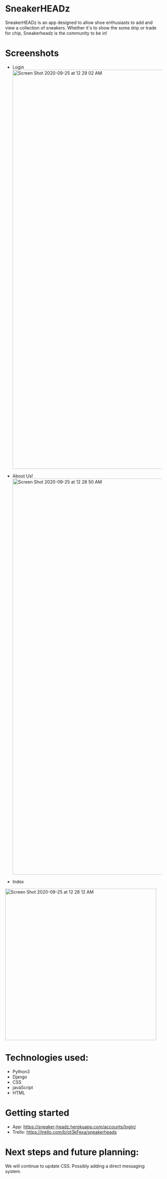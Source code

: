 # SneakerHEADz
SneakerHEADz is an app designed to allow shoe enthusiasts to add and view a collection of sneakers.
Whether it's to show the some drip or trade for chip, Sneakerheadz is the community to be in!

# Screenshots
* Login <img width="1280" alt="Screen Shot 2020-09-25 at 12 29 02 AM" src="https://user-images.githubusercontent.com/68159937/94229871-4acab600-fec6-11ea-9f40-cc47d92dcaa3.png">

* About Us! <img width="1270" alt="Screen Shot 2020-09-25 at 12 28 50 AM" src="https://user-images.githubusercontent.com/68159937/94229952-7a79be00-fec6-11ea-88dd-e3e1e7275dbf.png">

* Index 
<img width="486" alt="Screen Shot 2020-09-25 at 12 28 12 AM" src="https://user-images.githubusercontent.com/68159937/94230018-a72dd580-fec6-11ea-9ba0-8e6347a4ef10.png">

# Technologies used: 
* Python3
* Django
* CSS
* javaScript
* HTML

# Getting started
* App: https://sneaker-headz.herokuapp.com/accounts/login/
* Trello: https://trello.com/b/ot3kFexa/sneakerheads

# Next steps and future planning: 
We will continue to update CSS. Possibly adding a direct messaging system. 


